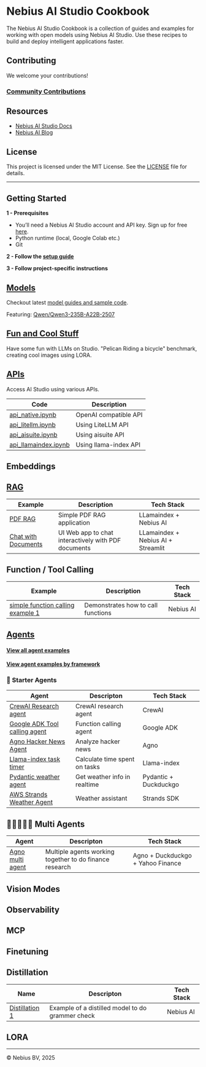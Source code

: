 # Nebius AI Studio Cookbook

The Nebius AI Studio Cookbook is a collection of guides and examples for working with open models using Nebius AI Studio. Use these recipes to build and deploy intelligent applications faster.

## Contributing

We welcome your contributions!

### [Community Contributions](community/README.md)


## Resources

- [Nebius AI Studio Docs](https://docs.nebius.com/studio)
- [Nebius AI Blog](https://nebius.com/blog)

## License

This project is licensed under the MIT License. See the [LICENSE](LICENSE) file for details.

---

## Getting Started

**1 - Prerequisites**

- You’ll need a Nebius AI Studio account and API key. Sign up for free [here](https://studio.nebius.com/).
- Python runtime (local, Google Colab etc.)
- Git

**2 - Follow the [setup guide](setup-dev-env.md)**

**3 - Follow project-specific instructions**

## [Models](models/)

Checkout latest [model guides and sample code](models/).

Featuring: [Qwen/Qwen3-235B-A22B-2507](models/qwen3-2507.md)

## [Fun and Cool Stuff](fun/)

Have some fun with LLMs on Studio.  "Pelican Riding a bicycle" benchmark, creating cool images using LORA.


## [APIs](api/)

Access AI Studio using various APIs.

| Code                                       | Description           |
|--------------------------------------------|-----------------------|
| [api_native.ipynb](api/api_native.ipynb)         | OpenAI compatible API |
| [api_litellm.ipynb](api/api_litellm.ipynb)       | Using LiteLLM API     |
| [api_aisuite.ipynb](api/api_aisuite.ipynb)       | Using aisuite API     |
| [api_llamaindex.ipynb](api/api_llamaindex.ipynb) | Using llama-index API |



## Embeddings


## [RAG](rag/)

| Example                             | Description                                         | Tech Stack                         |
|-------------------------------------|-----------------------------------------------------|------------------------------------|
| [PDF RAG](rag/rag-pdf-llama-index/) | Simple PDF RAG application                          | LLamaindex + Nebius AI     |
| [Chat with Documents](rag/chat-with-pdf)  | UI Web app to chat interactively with PDF documents | LLamaindex + Nebius AI + Streamlit |

## Function / Tool Calling

| Example                             | Description                                         | Tech Stack                         |
|-------------------------------------|-----------------------------------------------------|------------------------------------|
| [simple function calling example 1](tool-calling/function_calling_1.ipynb) | Demonstrates how to call functions                          | Nebius AI     |


## [Agents](agents/)

#### [View all agent examples](agents/README.md)

#### [View agent examples by framework](agents/README.md#agents-by-framework)

### 🧩 Starter Agents


| Agent | Descripton                                          | Tech Stack           |
|-----------|-----------------------------------------------|-----------------------|
| [CrewAI Research agent](agents/crewai-research-agent/)  | CrewAI research agent   | CrewAI | 
| [Google ADK Tool calling agent](agents/google-adk-tool-calling/) | Function calling agent | Google ADK | 
| [Agno Hacker News Agent](agents/agno-hacker-news-agent/) | Analyze hacker news | Agno | 
| [Llama-index task timer](agents/llamaindex-task-timer/) | Calculate time spent on tasks | Llama-index | 
| [Pydantic weather agent](agents/pydantic-weather-agent/) | Get weather info in realtime  | Pydantic + Duckduckgo | 
| [AWS Strands Weather Agent](agents/aws-strands-weather-agent/) | Weather assistant | Strands SDK |

## 🏃🏻🏃🏽‍♀️ Multi Agents

| Agent | Descripton                                          | Tech Stack           |
|-----------|-----------------------------------------------|-----------------------|
| [Agno multi agent](agno-agents-examples/) | Multiple agents working together to do finance research | Agno + Duckduckgo + Yahoo Finance| 




## Vision Modes


## Observability

## MCP

## Finetuning

## Distillation

| Name | Descripton                                          | Tech Stack           |
|-----------|-----------------------------------------------|-----------------------|
| [Distillation 1](distillation/distillation-1/)  | Example of a distilled model to do grammer check   | Nebius AI | 

## LORA

---
© Nebius BV, 2025

